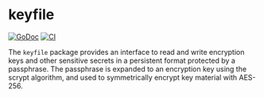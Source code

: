 # keyfile

[![GoDoc](https://img.shields.io/static/v1?label=godoc&message=reference&color=blue)](https://pkg.go.dev/github.com/creachadair/keyfile)
[![CI](https://github.com/creachadair/keyfile/actions/workflows/go-presubmit.yml/badge.svg?event=push&branch=main)](https://github.com/creachadair/keyfile/actions/workflows/go-presubmit.yml)

The `keyfile` package provides an interface to read and write encryption keys
and other sensitive secrets in a persistent format protected by a passphrase.
The passphrase is expanded to an encryption key using the scrypt algorithm, and
used to symmetrically encrypt key material with AES-256.
